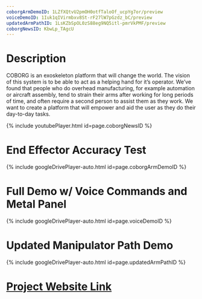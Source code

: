 ```yaml
---
coborgArmDemoID: 1LZfXQtvU2pmOH0otfTaloOf_ucpYg7or/preview
voiceDemoID: 1Iuk1qIVirmbxv8St-rF27lW7pGzdz_bC/preview
updatedArmPathID: 1LsKZbSpOL0zS88eg9NQ5itl-pmrVkPMF/preview
coborgNewsID: KbwLp_TAgcU
---
```


# Description
COBORG is an exoskeleton platform that will change the world. The vision of this system is to be able to act as a helping hand for it’s operator. We’ve found that people who do overhead manufacturing, for example automation or aircraft assembly, tend to strain their arms after working for long periods of time, and often require a second person to assist them as they work. We want to create a platform that will empower and aid the user as they do their day-to-day tasks.

{% include youtubePlayer.html id=page.coborgNewsID %}

# End Effector Accuracy Test
{% include googleDrivePlayer-auto.html id=page.coborgArmDemoID %}

# Full Demo w/ Voice Commands and Metal Panel
{% include googleDrivePlayer-auto.html id=page.voiceDemoID %}

# Updated Manipulator Path Demo
{% include googleDrivePlayer-auto.html id=page.updatedArmPathID %}

# [Project Website Link](https://mrsdprojects.ri.cmu.edu/2021teamc/)
